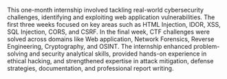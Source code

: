 This one-month internship involved tackling real-world cybersecurity challenges, identifying and exploiting web
application vulnerabilities. The first three weeks focused on key areas such as HTML Injection, IDOR, XSS, SQL
Injection, CORS, and CSRF. In the final week, CTF challenges were solved across domains like Web application,
Network Forensics, Reverse Engineering, Cryptography, and OSINT. The internship enhanced problem-solving
and security analytical skills, provided hands-on experience in ethical hacking, and strengthened expertise in
attack mitigation, defense strategies, documentation, and professional report writing.
